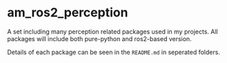# am_ros2_perception
A set including many perception related packages used in my projects. All packages 
will include both pure-python and ros2-based version.

Details of each package can be seen in the `README.md` in seperated folders.
